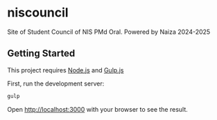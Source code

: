 # niscouncil
Site of Student Council of NIS PMd Oral. Powered by Naiza 2024-2025

## Getting Started

This project requires [Node.js](https://nodejs.org/en/download/current/) and [Gulp.js](https://gulpjs.com/docs/en/getting-started/quick-start/)

First, run the development server:

```bash
gulp
```

Open [http://localhost:3000](http://localhost:3000) with your browser to see the result.
